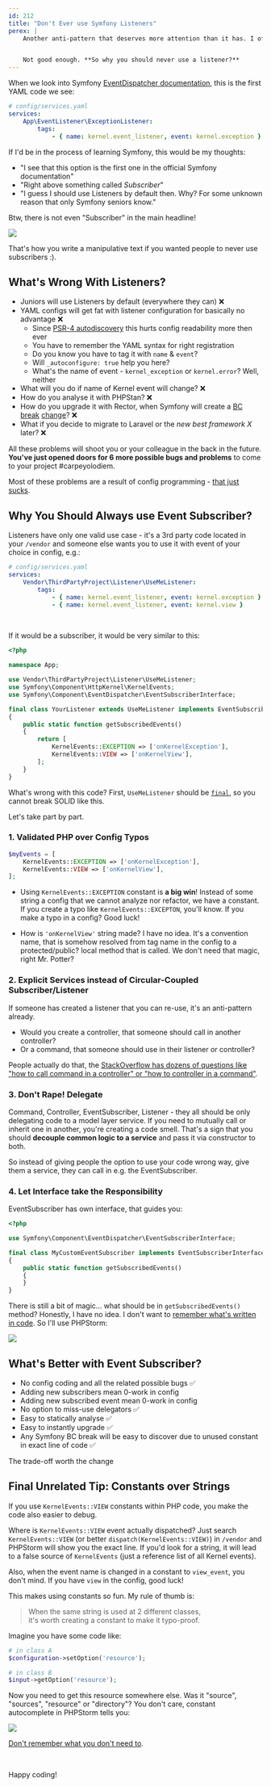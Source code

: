 ```yaml
---
id: 212
title: "Don't Ever use Symfony Listeners"
perex: |
    Another anti-pattern that deserves more attention than it has. I often see this in Symfony projects I consult and when I ask the dev *why* did he or she choose listener over subscriber, they don't really know - "it was in the Symfony documentation, you can read it there".


    Not good enough. **So why you should never use a listener?**
---
```


When we look into Symfony [EventDispatcher documentation](https://symfony.com/doc/current/event_dispatcher.html), this is the first YAML code we see:

```yaml
# config/services.yaml
services:
    App\EventListener\ExceptionListener:
        tags:
            - { name: kernel.event_listener, event: kernel.exception }
```

If I'd be in the process of learning Symfony, this would be my thoughts:

- "I see that this option is the first one in the official Symfony documentation"
- "Right above something called *Subscriber*"
- "I guess I should use Listeners by default then. Why? For some unknown reason that only Symfony seniors know."

Btw, there is not even "Subscriber" in the main headline!

<img src="/assets/images/posts/2019/sub/listen_first.png" class="img-thumbnail">

That's how you write a manipulative text if you wanted people to never use subscribers :).

## What's Wrong With Listeners?

- Juniors will use Listeners by default (everywhere they can) ❌
- YAML configs will get fat with listener configuration for basically no advantage ❌
    - Since [PSR-4 autodiscovery](/blog/2018/12/27/how-to-convert-all-your-symfony-service-configs-to-autodiscovery/) this hurts config readability more then ever
    - You have to remember the YAML syntax for right registration
    - Do you know you have to tag it with `name` & `event`?
    - Will `_autoconfigure: true` help you here?
    - What's the name of event - `kernel_exception` or `kernel.error`? Well, neither
- What will you do if name of Kernel event will change? ❌
- How do you analyse it with PHPStan? ❌
- How do you upgrade it with Rector, when Symfony will create a [BC break](https://symfony.com/blog/new-in-symfony-4-3-simpler-event-dispatching) [change](/blog/2020/05/25/the-bulletproof-event-naming-for-symfony-event-dispatcher/)? ❌
- What if you decide to migrate to Laravel or the *new best framework X* later? ❌

All these problems will shoot you or your colleague in the back in the future. **You've just opened doors for 6 more possible bugs and problems** to come to your project #carpeyolodiem.

Most of these problems are a result of config programming - [that just sucks](/blog/2019/02/14/why-config-coding-sucks/).

## Why You Should Always use Event Subscriber?

Listeners have only one valid use case - it's a 3rd party code located in your `/vendor` and someone else wants you to use it with event of your choice in config, e.g.:

```yaml
# config/services.yaml
services:
    Vendor\ThirdPartyProject\Listener\UseMeListener:
        tags:
            - { name: kernel.event_listener, event: kernel.exception }
            - { name: kernel.event_listener, event: kernel.view }
```

<br>

If it would be a subscriber, it would be very similar to this:

```php
<?php

namespace App;

use Vendor\ThirdPartyProject\Listener\UseMeListener;
use Symfony\Component\HttpKernel\KernelEvents;
use Symfony\Component\EventDispatcher\EventSubscriberInterface;

final class YourListener extends UseMeListener implements EventSubscriberInterface
{
    public static function getSubscribedEvents()
    {
        return [
            KernelEvents::EXCEPTION => ['onKernelException'],
            KernelEvents::VIEW => ['onKernelView'],
        ];
    }
}
```

What's wrong with this code? First, `UseMeListener` should be [`final`](/blog/2019/01/24/how-to-kill-parents/), so you cannot break SOLID like this.

Let's take part by part.

### 1. Validated PHP over Config Typos

```php
$myEvents = [
    KernelEvents::EXCEPTION => ['onKernelException'],
    KernelEvents::VIEW => ['onKernelView'],
];
```

- Using `KernelEvents::EXCEPTION` constant is **a big win**! Instead of some string a config that we cannot analyze nor refactor, we have a constant. If you create a typo like `KernelEvents::EXCEPTON`, you'll know. If you make a typo in a config? Good luck!

- How is `'onKernelView'` string made? I have no idea. It's a convention name, that is somehow resolved from tag name in the config to a protected/public? local method that is called. We don't need that magic, right Mr. Potter?

### 2. Explicit Services instead of Circular-Coupled Subscriber/Listener

If someone has created a listener that you can re-use, it's an anti-pattern already.

- Would you create a controller, that someone should call in another controller?
- Or a command, that someone should use in their listener or controller?

People actually do that, the [StackOverflow has dozens of questions like "how to call command in a controller" or "how to controller in a command"](https://stackoverflow.com/questions/31512200/calling-action-from-command).

### 3. Don't Rape! Delegate

Command, Controller, EventSubscriber, Listener - they all should be only delegating code to a model layer service. If you need to mutually call or inherit one in another, you're creating a code smell. That's a sign that you should **decouple common logic to a service** and pass it via constructor to both.

So instead of giving people the option to use your code wrong way, give them a service, they can call in e.g. the EventSubscriber.

### 4. Let Interface take the Responsibility

EventSubscriber has own interface, that guides you:

```php
<?php

use Symfony\Component\EventDispatcher\EventSubscriberInterface;

final class MyCustomEventSubscriber implements EventSubscriberInterface
{
    public static function getSubscribedEvents()
    {
    }
}
```

There is still a bit of magic... what should be in `getSubscribedEvents()` method? Honestly, I have no idea. I don't want to [remember what's written in code](/blog/2018/08/27/why-and-how-to-avoid-the-memory-lock/). So I'll use PHPStorm:

<img src="/assets/images/posts/2019/sub/event_names.gif" class="img-thumbnail">

## What's Better with Event Subscriber?

- No config coding and all the related possible bugs ✅
- Adding new subscribers mean 0-work in config
- Adding new subscribed event mean 0-work in config
- No option to miss-use delegators ✅
- Easy to statically analyse ✅
- Easy to instantly upgrade ✅
- Any Symfony BC break will be easy to discover due to unused constant in exact line of code ✅

The trade-off worth the change

## Final Unrelated Tip: Constants over Strings

If you use `KernelEvents::VIEW` constants within PHP code, you make the code also easier to debug.

Where is `KernelEvents::VIEW` event actually dispatched? Just search `KernelEvents::VIEW` (or better `dispatch(KernelEvents::VIEW)`) in `/vendor` and PHPStorm will show you the exact line. If you'd look for a string, it will lead to a false source of `KernelEvents` (just a reference list of all Kernel events).

Also, when the event name is changed in a constant to `view_event`, you don't mind. If you have `view` in the config, good luck!

This makes using constants so fun. My rule of thumb is:

<blockquote class="blockquote text-center mb-4 mt-4">
    When the same string is used at 2 different classes,
    <br>
    it's worth creating a constant to make it typo-proof.
</blockquote>

Imagine you have some code like:

```php
# in class A
$configuration->setOption('resource');

# in class B
$input->getOption('resource');
```

Now you need to get this resource somewhere else. Was it "source", "sources", "resource" or "directory"? You don't care, constant autocomplete in PHPStorm tells you:

<img src="/assets/images/posts/2019/sub/constant.gif" class="img-thumbnail">

[Don't remember what you don't need to](/blog/2018/08/27/why-and-how-to-avoid-the-memory-lock/).

<br>

Happy coding!
